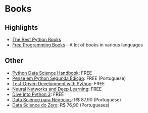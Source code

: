# Books

## Highlights
* [The Best Python Books](https://realpython.com/best-python-books/)
* [Free Programming Books](https://github.com/EbookFoundation/free-programming-books) - A lot of books in various languages

## Other

* [Python Data Science Handbook](https://github.com/jakevdp/PythonDataScienceHandbook): FREE
* [Pense em Python Segunda Edição](https://github.com/PenseAllen/PensePython2e): FREE (Portuguese)
* [Test-Driven Development with Python](http://www.obeythetestinggoat.com/pages/book.html#toc): FREE
* [Neural Networks and Deep Learning](http://neuralnetworksanddeeplearning.com/index.html): FREE
* [Dive Into Python 3](http://www.diveintopython3.net/): FREE
* [Data Science para Negócios](https://www.amazon.com.br/gp/product/8576089726?ref=em_1p_1_ti&ref_=pe_1822510_362394480): R$ 87,90 (Portuguese)
* [Data Science do Zero](https://www.amazon.com.br/gp/product/857608998X?ref=em_1p_2_ti&ref_=pe_1822510_362394480): R$ 76,90 (Portugueses)
